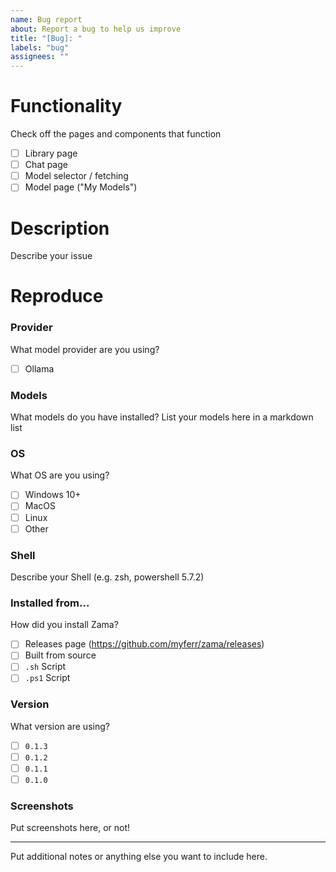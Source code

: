 ```yaml
---
name: Bug report
about: Report a bug to help us improve
title: "[Bug]: "
labels: "bug"
assignees: ""
---
```


# Functionality

Check off the pages and components that function

- [ ] Library page
- [ ] Chat page
- [ ] Model selector / fetching
- [ ] Model page ("My Models")

# Description

Describe your issue

# Reproduce

### Provider

What model provider are you using?

- [ ] Ollama

### Models

What models do you have installed? List your models here in a markdown list

### OS

What OS are you using?

- [ ] Windows 10+
- [ ] MacOS
- [ ] Linux
- [ ] Other

### Shell

Describe your Shell (e.g. zsh, powershell 5.7.2)

### Installed from...

How did you install Zama?

- [ ] Releases page (https://github.com/myferr/zama/releases)
- [ ] Built from source
- [ ] `.sh` Script
- [ ] `.ps1` Script

### Version

What version are using?

- [ ] `0.1.3`
- [ ] `0.1.2`
- [ ] `0.1.1`
- [ ] `0.1.0`

### Screenshots

Put screenshots here, or not!

---

Put additional notes or anything else you want to include here.
